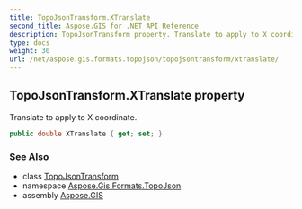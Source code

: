 ```yaml
---
title: TopoJsonTransform.XTranslate
second_title: Aspose.GIS for .NET API Reference
description: TopoJsonTransform property. Translate to apply to X coordinate.
type: docs
weight: 30
url: /net/aspose.gis.formats.topojson/topojsontransform/xtranslate/
---
```

## TopoJsonTransform.XTranslate property

Translate to apply to X coordinate.

```csharp
public double XTranslate { get; set; }
```

### See Also

* class [TopoJsonTransform](../)
* namespace [Aspose.Gis.Formats.TopoJson](../../topojsontransform/)
* assembly [Aspose.GIS](../../../)


